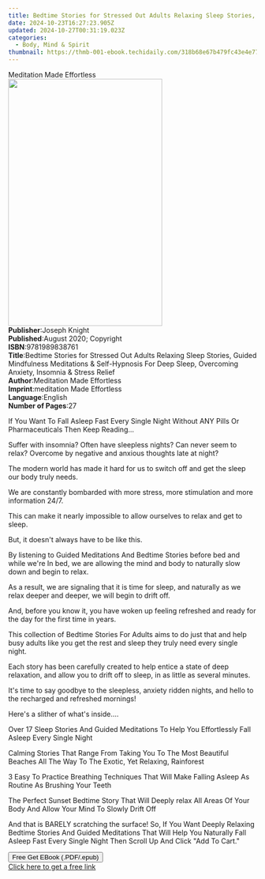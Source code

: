 ```yaml
---
title: Bedtime Stories for Stressed Out Adults Relaxing Sleep Stories, Guided Mindfulness Meditations & Self-Hypnosis For Deep Sleep, Overcoming Anxiety, Insomnia & Stress Relief | Free Book
date: 2024-10-23T16:27:23.905Z
updated: 2024-10-27T00:31:19.023Z
categories:
  - Body, Mind & Spirit
thumbnail: https://thmb-001-ebook.techidaily.com/318b68e67b479fc43e4e77cbe14c9cb0c2cf98a4a8a88835550e57f925c46bce.jpg
---
```

<main id="book-container">
  <div class="flex flex-col">
    <div class="book-brief flex-1 py-6 px-4 sm:p-6 md:py-10 md:px-8">
      <!-- brief-->
      <div class="book-brief-main">Meditation Made Effortless</div>
    </div>
    <div
      class="book-meta-info flex-1 grid gap-4 col-start-1 col-end-3 row-start-1 sm:mb-6 sm:grid-cols-4 lg:gap-6 lg:col-start-2 lg:row-end-6 lg:row-span-6 lg:mb-0"
    >
      <div
        class="book-meta-info-left place-content-center mt-4 p-4 text-sm leading-6 col-start-2 col-span-2 dark:text-slate-400"
      >
        <img
          class="w-full h-500 object-cover rounded-lg sm:h-255 sm:col-span-2 lg:col-span-full"
          src="https://img-001-ebook.techidaily.com/9122c5ecf67f5d53a95fdd3ec67a5f9fa75cab68929650cce8fc8871ab24e7af.jpg"
          alt=""
          width="312"
          height="500"
        />
      </div>
      <div
        class="book-meta-info-right mt-2 col-start-1 row-start-2 col-span-3 self-center"
      >
        <!-- meta data  -->
        <div class="flex flex-col px-4 md:px-8">
          <div class="flex-1">
            <strong>Publisher</strong>:<span class="px-2">Joseph Knight</span>
          </div>
          <div class="flex-1">
            <strong>Published</strong>:<span class="px-2"
              >August 2020; Copyright</span
            >
          </div>
          <div class="flex-1">
            <strong>ISBN</strong>:<span class="px-2">9781989838761</span>
          </div>
          <div class="flex-1">
            <strong>Title</strong>:<span class="px-2"
              >Bedtime Stories for Stressed Out Adults Relaxing Sleep Stories,
              Guided Mindfulness Meditations &amp; Self-Hypnosis For Deep Sleep,
              Overcoming Anxiety, Insomnia &amp; Stress Relief</span
            >
          </div>
          <div class="flex-1">
            <strong>Author</strong>:<span class="px-2"
              >Meditation Made Effortless</span
            >
          </div>
          <div class="flex-1">
            <strong>Imprint</strong>:<span class="px-2"
              >meditation Made Effortless</span
            >
          </div>
          <div class="flex-1">
            <strong>Language</strong>:<span class="px-2">English</span>
          </div>
          <div class="flex-1">
            <strong>Number of Pages</strong>:<span class="px-2">27</span>
          </div>
        </div>
      </div>
    </div>
    <div class="book-description flex-1 py-6 px-4 sm:p-6 md:py-10 md:px-8">
      <div class="book-description-main">
        <div accordion-content="" id="description">
          <p>
            If You Want To Fall Asleep Fast Every Single Night Without ANY Pills
            Or Pharmaceuticals Then Keep Reading...
          </p>
          <p>
            Suffer with insomnia? Often have sleepless nights? Can never seem to
            relax? Overcome by negative and anxious thoughts late at night?
          </p>
          <p>
            The modern world has made it hard for us to switch off and get the
            sleep our body truly needs.
          </p>
          <p>
            We are constantly bombarded with more stress, more stimulation and
            more information 24/7.
          </p>
          <p>
            This can make it nearly impossible to allow ourselves to relax and
            get to sleep.
          </p>
          <p>But, it doesn't always have to be like this.</p>
          <p>
            By listening to Guided Meditations And Bedtime Stories before bed
            and while we're In bed, we are allowing the mind and body to
            naturally slow down and begin to relax.
          </p>
          <p>
            As a result, we are signaling that it is time for sleep, and
            naturally as we relax deeper and deeper, we will begin to drift off.
          </p>
          <p>
            And, before you know it, you have woken up feeling refreshed and
            ready for the day for the first time in years.
          </p>
          <p>
            This collection of Bedtime Stories For Adults aims to do just that
            and help busy adults like you get the rest and sleep they truly need
            every single night.
          </p>
          <p>
            Each story has been carefully created to help entice a state of deep
            relaxation, and allow you to drift off to sleep, in as little as
            several minutes.
          </p>
          <p>
            It's time to say goodbye to the sleepless, anxiety ridden nights,
            and hello to the recharged and refreshed mornings!
          </p>
          <p>Here's a slither of what's inside....</p>
          <p>
            Over 17 Sleep Stories And Guided Meditations To Help You
            Effortlessly Fall Asleep Every Single Night
          </p>
          <p>
            Calming Stories That Range From Taking You To The Most Beautiful
            Beaches All The Way To The Exotic, Yet Relaxing, Rainforest
          </p>
          <p>
            3 Easy To Practice Breathing Techniques That Will Make Falling
            Asleep As Routine As Brushing Your Teeth
          </p>
          <p>
            The Perfect Sunset Bedtime Story That Will Deeply relax All Areas Of
            Your Body And Allow Your Mind To Slowly Drift Off
          </p>
          <p>
            And that is BARELY scratching the surface! So, If You Want Deeply
            Relaxing Bedtime Stories And Guided Meditations That Will Help You
            Naturally Fall Asleep Fast Every Single Night Then Scroll Up And
            Click "Add To Cart."
          </p>
        </div>
        <div class="accordion-fader"></div>
      </div>
    </div>
    <div class="book-excerpts flex-1 py-6 px-4 sm:p-6 md:py-10 md:px-8"></div>
    <div
      class="book-about-author flex-1 py-6 px-4 sm:p-6 md:py-10 md:px-8"
    ></div>
    <div class="book-free-get flex-1 py-6 px-4 sm:p-6 md:py-10 md:px-8">
      <button
        id="btn-free-get"
        class="bg-blue-500 hover:bg-blue-700 text-white font-bold py-2 px-4 rounded"
      >
        Free Get EBook (.PDF/.epub)
      </button>
      <div id="countdown-display" class="px-2 text-lg mt-2"></div>
      <a
        id="free-link"
        class="hidden bg-blue-500 hover:bg-blue-700 text-white font-bold py-2 px-4 rounded"
        href="https://www.ebooks.com/en-us/book/210101854/bedtime-stories-for-stressed-out-adults-relaxing-sleep-stories-guided-mindfulness-meditations-self-hypnosis-for-deep-sleep-overcoming-anxiety-insomnia-stress-relief/meditation-made-effortless/"
        target="_blank"
        >Click here to get a free link</a
      >
    </div>
    <script>
      let countdownTime = 0;
      let countdownInterval = null;
      document
        .getElementById('btn-free-get')
        .addEventListener('click', startCountdown);
      function startCountdown() {
        countdownTime = new Date().getTime() + 60000 * 3;
        countdownInterval = setInterval(updateCountdown, 1000);
        document.getElementById('btn-free-get').disabled = true;
        document
          .getElementById('btn-free-get')
          .classList.add('bg-gray-500', 'cursor-not-allowed');
      }
      function updateCountdown() {
        let currentTime = new Date().getTime();
        let timeLeft = countdownTime - currentTime;
        let secondsLeft = Math.floor(timeLeft / 1000);
        document.getElementById('countdown-display').innerHTML =
          `Remaining time: ${secondsLeft} seconds.`;
        if (secondsLeft <= 0) {
          clearInterval(countdownInterval);
          document.getElementById('btn-free-get').classList.add('hidden');
          document.getElementById('free-link').classList.remove('hidden');
          document.getElementById('countdown-display').innerHTML = '';
        }
      }
    </script>
  </div>
</main>

<ins class="adsbygoogle"
      style="display:block"
      data-ad-client="ca-pub-7571918770474297"
      data-ad-slot="8358498916"
      data-ad-format="auto"
      data-full-width-responsive="true"></ins>
    
